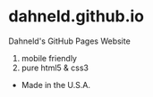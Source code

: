 # dahneld.github.io
Dahneld's GitHub Pages Website
1. mobile friendly
2. pure html5 & css3
- Made in the U.S.A.
